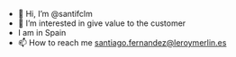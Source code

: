 - 👋 Hi, I’m @santifclm
- 👀 I’m interested in give value to the customer
- I am in Spain
- 📫 How to reach me santiago.fernandez@leroymerlin.es
